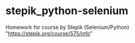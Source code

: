 # stepik_python-selenium
Homework for course by Stepik (Selenium/Python)
"https://stepik.org/course/575/info"
